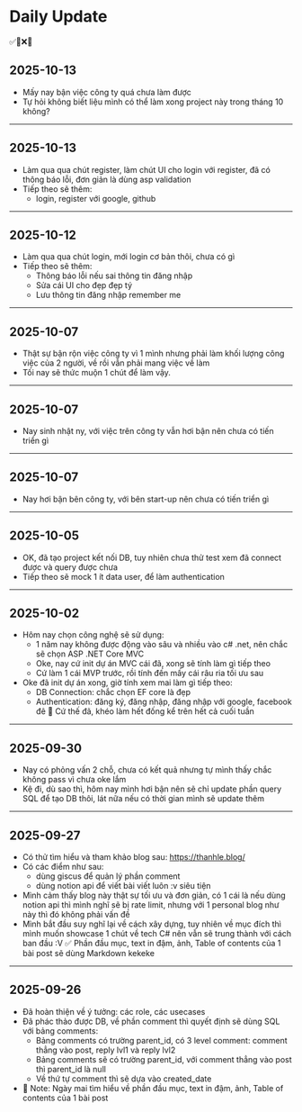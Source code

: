 # Daily Update
✅🔄❌📌

## 2025-10-13
- Mấy nay bận việc công ty quá chưa làm được
- Tự hỏi không biết liệu mình có thể làm xong project này trong tháng 10 không?

---

## 2025-10-13
- Làm qua qua chút register, làm chút UI cho login với register, đã có thông báo lỗi, đơn giản là dùng asp validation
- Tiếp theo sẽ thêm:
    + login, register với google, github

---

## 2025-10-12
- Làm qua qua chút login, mới login cơ bản thôi, chưa có gì
- Tiếp theo sẽ thêm:
    + Thông báo lỗi nếu sai thông tin đăng nhập
    + Sửa cái UI cho đẹp đẹp tý
    + Lưu thông tin đăng nhập remember me

---

## 2025-10-07
- Thật sự bận rộn việc công ty vì 1 mình nhưng phải làm khối lượng công việc của 2 người, về rồi vẫn phải mang việc về làm
- Tối nay sẽ thức muộn 1 chút để làm vậy.

---

## 2025-10-07
- Nay sinh nhật ny, với việc trên công ty vẫn hơi bận nên chưa có tiến triển gì

---

## 2025-10-07
- Nay hơi bận bên công ty, với bên start-up nên chưa có tiến triển gì

---

## 2025-10-05
- OK, đã tạo project kết nối DB, tuy nhiên chưa thử test xem đã connect được và query được chưa
- Tiếp theo sẽ mock 1 ít data user, để làm authentication

---

## 2025-10-02
- Hôm nay chọn công nghệ sẽ sử dụng: 
    + 1 năm nay không được động vào sâu và nhiều vào c# .net, nên chắc sẽ chọn ASP .NET Core MVC
    + Oke, nay cứ init dự án MVC cái đã, xong sẽ tính làm gì tiếp theo
    + Cứ làm 1 cái MVP trước, rồi tính đến mấy cái râu ria tối ưu sau
- Oke đã init dự án xong, giờ tính xem mai làm gì tiếp theo:
    + DB Connection: chắc chọn EF core là đẹp
    + Authentication: đăng ký, đăng nhập, đăng nhập với google, facebook đê
📌 Cứ thế đã, khéo làm hết đống kể trên hết cả cuối tuần

---

## 2025-09-30
- Nay có phỏng vấn 2 chỗ, chưa có kết quả nhưng tự mình thấy chắc không pass vì chưa oke lắm
- Kệ đi, dù sao thì, hôm nay mình hơi bận nên sẽ chỉ update phần query SQL để tạo DB thôi, lát nữa nếu có thời gian mình sẽ update thêm 

---

## 2025-09-27
- Có thử tìm hiểu và tham khảo blog sau: https://thanhle.blog/
- Có các điểm như sau:
    + dùng giscus để quản lý phần comment
    + dùng notion api để viết bài viết luôn :v siêu tiện
- Mình cảm thấy blog này thật sự tối ưu và đơn giản, có 1 cái là nếu dùng notion api thì mình nghĩ sẽ bị rate limit, nhưng với 1 personal blog như này thì đó không phải vấn đề
- Mình bắt đầu suy nghĩ lại về cách xây dựng, tuy nhiên về mục đích thì mình muốn showcase 1 chút về tech C# nên vẫn sẽ trung thành với cách ban đầu :V
✅ Phần đầu mục, text in đậm, ảnh, Table of contents của 1 bài post sẽ dùng Markdown kekeke

---

## 2025-09-26
- Đã hoàn thiện về ý tưởng: các role, các usecases
- Đã phác thảo được DB, về phần comment thì quyết định sẽ dùng SQL với bảng comments:
    + Bảng comments có trường parent_id, có 3 level comment: comment thẳng vào post, reply lvl1 và reply lvl2
    + Bảng comments sẽ có trường parent_id, với comment thẳng vào post thì parent_id là null
    + Về thứ tự comment thì sẽ dựa vào created_date
- 📌 Note: Ngày mai tìm hiểu về phần đầu mục, text in đậm, ảnh, Table of contents của 1 bài post
